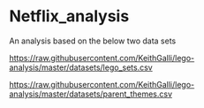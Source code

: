 # Netflix_analysis

An analysis based on the below two data sets

https://raw.githubusercontent.com/KeithGalli/lego-analysis/master/datasets/lego_sets.csv

https://raw.githubusercontent.com/KeithGalli/lego-analysis/master/datasets/parent_themes.csv
